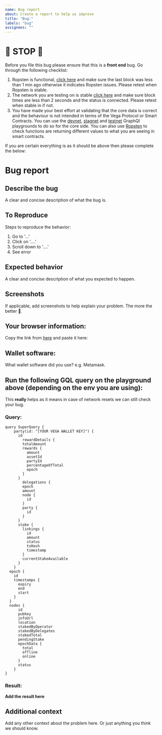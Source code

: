 ```yaml
---
name: Bug report
about: Create a report to help us improve
title: "Bug:"
labels: "bug"
assignees: ""
---
```


# 🛑 STOP 🛑

Before you file this bug please ensure that this is a **front end** bug. Go through the following checklist:

1. Ropsten is functional, [click here](https://ropsten.etherscan.io/) and make sure the last block was less than 1 min ago otherwise it indicates Ropsten issues. Please retest when Ropsten is stable.
2. The network you are testing on is stable [click here](https://stats.vega.trading/) and make sure block times are less than 2 seconds and the status is connected. Please retest when stable in if not.
3. You have made your best effort at validating that the core data is correct and the behaviour is not intended in terms of the Vega Protocol or Smart Contracts. You can use the [devnet](https://n04.d.vega.xyz/playground), [stagnet](https://n03.s.vega.xyz/playground) and [testnet](https://n06.testnet.vega.xyz/playground) GraphQl playgrounds to do so for the core side. You can also use [Ropsten](https://ropsten.etherscan.io/) to check functions are returning different values to what you are seeing in smart contracts.

If you are certain everything is as it should be above then please complete the below:

# Bug report

## Describe the bug

A clear and concise description of what the bug is.

## To Reproduce

Steps to reproduce the behavior:

1. Go to '...'
2. Click on '....'
3. Scroll down to '....'
4. See error

## Expected behavior

A clear and concise description of what you expected to happen.

## Screenshots

If applicable, add screenshots to help explain your problem. The more the better 🙏.

## Your browser information:

Copy the link from [here](https://www.whatsmybrowser.org/) and paste it here:

## Wallet software:

What wallet software did you use? e.g. Metamask.

## Run the following GQL query on the playground above (depending on the env you are using):

This **really** helps as it means in case of network resets we can still check your bug.

### Query:

```
query SuperQuery {
    party(id: "[YOUR VEGA WALLET KEY]") {
      id
    	rewardDetails {
        totalAmount
        rewards {
          amount
          assetId
          partyId
          percentageOfTotal
          epoch
        }
      }
    	delegations {
        epoch
        amount
        node {
          id
        }
        party {
          id
        }
      }
      stake {
        linkings {
          id
          amount
          status
          txHash
          timestamp
        }
        currentStakeAvailable
      }
    }
  epoch {
    id
    timestamps {
      expiry
      end
      start
    }
  }
  nodes {
      id
      pubkey
      infoUrl
      location
      stakedByOperator
      stakedByDelegates
      stakedTotal
      pendingStake
      epochData {
        total
        offline
        online
      }
      status
    }
}
```

### Result:

**Add the result here**

## Additional context

Add any other context about the problem here. Or just anything you think we should know.
